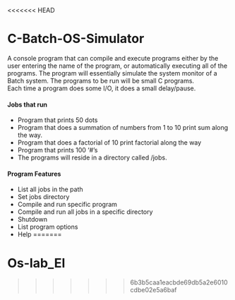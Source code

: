 <<<<<<< HEAD
# C-Batch-OS-Simulator

A console program that can compile and execute programs either by the user entering the name of the program, or automatically executing all of the programs.  The program will essentially simulate the system monitor of a Batch system.
The programs to be run will be small C programs.  
Each time a program does some I/O, it does a small delay/pause.

#### Jobs that run 

* Program that prints 50 dots
* Program that does a summation of numbers from 1 to 10 print sum along the way.
* Program that does a factorial of 10 print factorial along the way
* Program that prints 100 ‘#’s
* The programs will reside in a directory called /jobs.

#### Program Features
* List all jobs in the path
* Set jobs directory
* Compile and run specific program
* Compile and run all jobs in a specific directory
* Shutdown
* List program options
* Help
=======
# Os-lab_El
>>>>>>> 6b3b5caa1eacbde69db5a2e6010cdbe02e5a6baf
